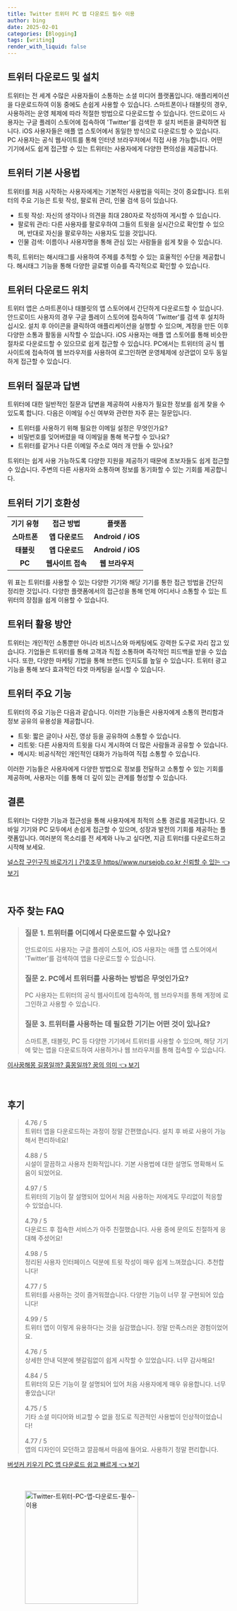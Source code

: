 ```yaml
---
title: Twitter 트위터 PC 앱 다운로드 필수 이용
author: bing
date: 2025-02-01
categories: [Blogging]
tags: [writing]
render_with_liquid: false
---
```



<h2 id='트위터_다운로드_및_설치'>트위터 다운로드 및 설치</h2>

<p>트위터는 전 세계 수많은 사용자들이 소통하는 소셜 미디어 플랫폼입니다. 애플리케이션을 다운로드하여 이동 중에도 손쉽게 사용할 수 있습니다. 스마트폰이나 태블릿의 경우, 사용하려는 운영 체제에 따라 적절한 방법으로 다운로드할 수 있습니다. 안드로이드 사용자는 구글 플레이 스토어에 접속하여 'Twitter'를 검색한 후 설치 버튼을 클릭하면 됩니다. iOS 사용자들은 애플 앱 스토어에서 동일한 방식으로 다운로드할 수 있습니다. PC 사용자는 공식 웹사이트를 통해 인터넷 브라우저에서 직접 사용 가능합니다. 어떤 기기에서도 쉽게 접근할 수 있는 트위터는 사용자에게 다양한 편의성을 제공합니다.</p>

<h2 id='트위터_기본_사용법'>트위터 기본 사용법</h2>

<p>트위터를 처음 시작하는 사용자에게는 기본적인 사용법을 익히는 것이 중요합니다. 트위터의 주요 기능은 트윗 작성, 팔로워 관리, 인물 검색 등이 있습니다.</p>

<ul>
    <li>트윗 작성: 자신의 생각이나 의견을 최대 280자로 작성하여 게시할 수 있습니다.</li>
    <li>팔로워 관리: 다른 사용자를 팔로우하여 그들의 트윗을 실시간으로 확인할 수 있으며, 반대로 자신을 팔로우하는 사용자도 있을 것입니다.</li>
    <li>인물 검색: 이름이나 사용자명을 통해 관심 있는 사람들을 쉽게 찾을 수 있습니다.</li>
</ul>

<p>특히, 트위터는 해시태그를 사용하여 주제를 추적할 수 있는 효율적인 수단을 제공합니다. 해시태그 기능을 통해 다양한 글로벌 이슈를 즉각적으로 확인할 수 있습니다.</p>

<h2 id='트위터_다운로드_위치'>트위터 다운로드 위치</h2>

<p>트위터 앱은 스마트폰이나 태블릿의 앱 스토어에서 간단하게 다운로드할 수 있습니다. 안드로이드 사용자의 경우 구글 플레이 스토어에 접속하여 'Twitter'를 검색 후 설치하십시오. 설치 후 아이콘을 클릭하여 애플리케이션을 실행할 수 있으며, 계정을 만든 이후 다양한 소통과 활동을 시작할 수 있습니다. iOS 사용자는 애플 앱 스토어를 통해 비슷한 절차로 다운로드할 수 있으므로 쉽게 접근할 수 있습니다. PC에서는 트위터의 공식 웹사이트에 접속하여 웹 브라우저를 사용하여 로그인하면 운영체제에 상관없이 모두 동일하게 접근할 수 있습니다.</p>

<h2 id='트위터_질문과_답변'>트위터 질문과 답변</h2>

<p>트위터에 대한 일반적인 질문과 답변을 제공하여 사용자가 필요한 정보를 쉽게 찾을 수 있도록 합니다. 다음은 이메일 수신 여부와 관련한 자주 묻는 질문입니다.</p>

<ul>
    <li>트위터를 사용하기 위해 필요한 이메일 설정은 무엇인가요?</li>
    <li>비밀번호를 잊어버렸을 때 이메일을 통해 복구할 수 있나요?</li>
    <li>트위터를 같거나 다른 이메일 주소로 여러 개 만들 수 있나요?</li>
</ul>

<p>트위터는 쉽게 사용 가능하도록 다양한 지원을 제공하기 때문에 초보자들도 쉽게 접근할 수 있습니다. 주변의 다른 사용자와 소통하며 정보를 동기화할 수 있는 기회를 제공합니다.</p>

<h2 id='기기_호환성'>트위터 기기 호환성</h2>

<table>
    <tr>
        <td style="text-align: center; height: 17px;"><b>기기 유형</b></td>
        <td style="text-align: center; height: 17px;"><b>접근 방법</b></td>
        <td style="text-align: center; height: 17px;"><b>플랫폼</b></td>
    </tr>
    <tr>
        <td style="text-align: center; height: 17px;"><b>스마트폰</b></td>
        <td style="text-align: center; height: 17px;"><b>앱 다운로드</b></td>
        <td style="text-align: center; height: 17px;"><b>Android / iOS</b></td>
    </tr>
    <tr>
        <td style="text-align: center; height: 17px;"><b>태블릿</b></td>
        <td style="text-align: center; height: 17px;"><b>앱 다운로드</b></td>
        <td style="text-align: center; height: 17px;"><b>Android / iOS</b></td>
    </tr>
    <tr>
        <td style="text-align: center; height: 17px;"><b>PC</b></td>
        <td style="text-align: center; height: 17px;"><b>웹사이트 접속</b></td>
        <td style="text-align: center; height: 17px;"><b>웹 브라우저</b></td>
    </tr>
</table>

<p>위 표는 트위터를 사용할 수 있는 다양한 기기와 해당 기기를 통한 접근 방법을 간단히 정리한 것입니다. 다양한 플랫폼에서의 접근성을 통해 언제 어디서나 소통할 수 있는 트위터의 장점을 쉽게 이용할 수 있습니다.</p>

<h2 id='트위터_활용_방안'>트위터 활용 방안</h2>

<p>트위터는 개인적인 소통뿐만 아니라 비즈니스와 마케팅에도 강력한 도구로 자리 잡고 있습니다. 기업들은 트위터를 통해 고객과 직접 소통하며 즉각적인 피드백을 받을 수 있습니다. 또한, 다양한 마케팅 기법을 통해 브랜드 인지도를 높일 수 있습니다. 트위터 광고 기능을 통해 보다 효과적인 타겟 마케팅을 실시할 수 있습니다.</p>

<h2 id='트위터_기능'>트위터 주요 기능</h2>

<p>트위터의 주요 기능은 다음과 같습니다. 이러한 기능들은 사용자에게 소통의 편리함과 정보 공유의 유용성을 제공합니다.</p>

<ul>
    <li>트윗: 짧은 글이나 사진, 영상 등을 공유하여 소통할 수 있습니다.</li>
    <li>리트윗: 다른 사용자의 트윗을 다시 게시하여 더 많은 사람들과 공유할 수 있습니다.</li>
    <li>메시지: 비공식적인 개인적인 대화가 가능하여 직접 소통할 수 있습니다.</li>
</ul>

<p>이러한 기능들은 사용자에게 다양한 방법으로 정보를 전달하고 소통할 수 있는 기회를 제공하며, 사용자는 이를 통해 더 깊이 있는 관계를 형성할 수 있습니다.</p>

<h2 id='결론'>결론</h2>

<p>트위터는 다양한 기능과 접근성을 통해 사용자에게 최적의 소통 경로를 제공합니다. 모바일 기기와 PC 모두에서 손쉽게 접근할 수 있으며, 성장과 발전의 기회를 제공하는 플랫폼입니다. 여러분의 목소리를 전 세계와 나누고 싶다면, 지금 트위터를 다운로드하고 시작해 보세요.</p>


<p><a class="click-button" title="널스잡 구인구직 바로가기ㅣ간호조무 https//www.nursejob.co.kr 신뢰할 수 있는" href="https://aptwhite.github.io/posts/%EB%84%90%EC%8A%A4%EC%9E%A1-%EA%B5%AC%EC%9D%B8%EA%B5%AC%EC%A7%81-%EB%B0%94%EB%A1%9C%EA%B0%80%EA%B8%B0%E3%85%A3%EA%B0%84%ED%98%B8%EC%A1%B0%EB%AC%B4-httpswww.nursejob.co.kr-%EC%8B%A0%EB%A2%B0%ED%95%A0-%EC%88%98-%EC%9E%88%EB%8A%94/" rel="dofollow">널스잡 구인구직 바로가기ㅣ간호조무 https//www.nursejob.co.kr 신뢰할 수 있는 👈 보기</a></p><br>
<h2 id='자주_찾는_FAQ'>자주 찾는 FAQ</h2>
<div itemscope="" itemtype="https://schema.org/FAQPage"> 
<blockquote> 
<div itemscope="" itemprop="mainEntity" itemtype="https://schema.org/Question"> 
<h3 itemprop="name">질문 1. 트위터를 어디에서 다운로드할 수 있나요?</h3> 
<div itemscope="" itemprop="acceptedAnswer" itemtype="https://schema.org/Answer"> 
<span itemprop="text"> 
<p>안드로이드 사용자는 구글 플레이 스토어, iOS 사용자는 애플 앱 스토어에서 'Twitter'를 검색하여 앱을 다운로드할 수 있습니다.</p> 
</span> 
</div> 
</div> 
<div itemscope="" itemprop="mainEntity" itemtype="https://schema.org/Question"> 
<h3 itemprop="name">질문 2. PC에서 트위터를 사용하는 방법은 무엇인가요?</h3> 
<div itemscope="" itemprop="acceptedAnswer" itemtype="https://schema.org/Answer"> 
<span itemprop="text"> 
<p>PC 사용자는 트위터의 공식 웹사이트에 접속하여, 웹 브라우저를 통해 계정에 로그인하고 사용할 수 있습니다.</p> 
</span> 
</div> 
</div> 
<div itemscope="" itemprop="mainEntity" itemtype="https://schema.org/Question"> 
<h3 itemprop="name">질문 3. 트위터를 사용하는 데 필요한 기기는 어떤 것이 있나요?</h3> 
<div itemscope="" itemprop="acceptedAnswer" itemtype="https://schema.org/Answer"> 
<span itemprop="text"> 
<p>스마트폰, 태블릿, PC 등 다양한 기기에서 트위터를 사용할 수 있으며, 해당 기기에 맞는 앱을 다운로드하여 사용하거나 웹 브라우저를 통해 접속할 수 있습니다.</p> 
</span> 
</div> 
</div> 
</blockquote> 
</div>
<p><a class="click-button" title="이사꿈해몽 길몽일까? 흉몽일까? 꿈의 의미" href="https://aptwhite.github.io/posts/%EC%9D%B4%EC%82%AC%EA%BF%88%ED%95%B4%EB%AA%BD-%EA%B8%B8%EB%AA%BD%EC%9D%BC%EA%B9%8C-%ED%9D%89%EB%AA%BD%EC%9D%BC%EA%B9%8C-%EA%BF%88%EC%9D%98-%EC%9D%98%EB%AF%B8/" rel="dofollow">이사꿈해몽 길몽일까? 흉몽일까? 꿈의 의미 👈 보기</a></p><br>
<h2 id='후기'>후기</h2>
<div itemscope itemtype="https://schema.org/Product">
  <blockquote>
  <div itemprop="review" itemscope itemtype="https://schema.org/Review">
      <div itemprop="reviewRating" itemscope itemtype="https://schema.org/Rating"> <span itemprop="ratingValue">4.76</span> / <span itemprop="bestRating">5</span> </div>
      <span itemprop="reviewBody">트위터 앱을 다운로드하는 과정이 정말 간편했습니다. 설치 후 바로 사용이 가능해서 편리하네요!</span>
  </div>
  <br>
  <div itemprop="review" itemscope itemtype="https://schema.org/Review">
      <div itemprop="reviewRating" itemscope itemtype="https://schema.org/Rating"> <span itemprop="ratingValue">4.88</span> / <span itemprop="bestRating">5</span> </div>
      <span itemprop="reviewBody">시설이 깔끔하고 사용자 친화적입니다. 기본 사용법에 대한 설명도 명확해서 도움이 되었어요.</span>
  </div>
  <br>
  <div itemprop="review" itemscope itemtype="https://schema.org/Review">
      <div itemprop="reviewRating" itemscope itemtype="https://schema.org/Rating"> <span itemprop="ratingValue">4.97</span> / <span itemprop="bestRating">5</span> </div>
      <span itemprop="reviewBody">트위터의 기능이 잘 설명되어 있어서 처음 사용하는 저에게도 무리없이 적응할 수 있었습니다.</span>
  </div>
  <br>
  <div itemprop="review" itemscope itemtype="https://schema.org/Review">
      <div itemprop="reviewRating" itemscope itemtype="https://schema.org/Rating"> <span itemprop="ratingValue">4.79</span> / <span itemprop="bestRating">5</span> </div>
      <span itemprop="reviewBody">다운로드 후 접속한 서비스가 아주 친절했습니다. 사용 중에 문의도 친절하게 응대해 주셨어요!</span>
  </div>
  <br>
  <div itemprop="review" itemscope itemtype="https://schema.org/Review">
      <div itemprop="reviewRating" itemscope itemtype="https://schema.org/Rating"> <span itemprop="ratingValue">4.98</span> / <span itemprop="bestRating">5</span> </div>
      <span itemprop="reviewBody">정리된 사용자 인터페이스 덕분에 트윗 작성이 매우 쉽게 느껴졌습니다. 추천합니다!</span>
  </div>
  <br>
  <div itemprop="review" itemscope itemtype="https://schema.org/Review">
      <div itemprop="reviewRating" itemscope itemtype="https://schema.org/Rating"> <span itemprop="ratingValue">4.77</span> / <span itemprop="bestRating">5</span> </div>
      <span itemprop="reviewBody">트위터를 사용하는 것이 즐거워졌습니다. 다양한 기능이 너무 잘 구현되어 있습니다!</span>
  </div>
  <br>
  <div itemprop="review" itemscope itemtype="https://schema.org/Review">
      <div itemprop="reviewRating" itemscope itemtype="https://schema.org/Rating"> <span itemprop="ratingValue">4.99</span> / <span itemprop="bestRating">5</span> </div>
      <span itemprop="reviewBody">트위터 앱이 이렇게 유용하다는 것을 실감했습니다. 정말 만족스러운 경험이었어요.</span>
  </div>
  <br>
  <div itemprop="review" itemscope itemtype="https://schema.org/Review">
      <div itemprop="reviewRating" itemscope itemtype="https://schema.org/Rating"> <span itemprop="ratingValue">4.76</span> / <span itemprop="bestRating">5</span> </div>
      <span itemprop="reviewBody">상세한 안내 덕분에 헷갈림없이 쉽게 시작할 수 있었습니다. 너무 감사해요!</span>
  </div>
  <br>
  <div itemprop="review" itemscope itemtype="https://schema.org/Review">
      <div itemprop="reviewRating" itemscope itemtype="https://schema.org/Rating"> <span itemprop="ratingValue">4.84</span> / <span itemprop="bestRating">5</span> </div>
      <span itemprop="reviewBody">트위터의 모든 기능이 잘 설명되어 있어 처음 사용자에게 매우 유용합니다. 너무 좋았습니다!</span>
  </div>
  <br>
  <div itemprop="review" itemscope itemtype="https://schema.org/Review">
      <div itemprop="reviewRating" itemscope itemtype="https://schema.org/Rating"> <span itemprop="ratingValue">4.75</span> / <span itemprop="bestRating">5</span> </div>
      <span itemprop="reviewBody">기타 소셜 미디어와 비교할 수 없을 정도로 직관적인 사용법이 인상적이었습니다!</span>
  </div>
  <br>
  <div itemprop="review" itemscope itemtype="https://schema.org/Review">
      <div itemprop="reviewRating" itemscope itemtype="https://schema.org/Rating"> <span itemprop="ratingValue">4.77</span> / <span itemprop="bestRating">5</span> </div>
      <span itemprop="reviewBody">앱의 디자인이 모던하고 깔끔해서 마음에 들어요. 사용하기 정말 편리합니다.</span>
  </div>
  </blockquote>
</div>
<p><a class="click-button" title="버섯커 키우기 PC 앱 다운로드 쉽고 빠르게" href="https://aptwhite.github.io/posts/%EB%B2%84%EC%84%AF%EC%BB%A4-%ED%82%A4%EC%9A%B0%EA%B8%B0-PC-%EC%95%B1-%EB%8B%A4%EC%9A%B4%EB%A1%9C%EB%93%9C-%EC%89%BD%EA%B3%A0-%EB%B9%A0%EB%A5%B4%EA%B2%8C/" rel="dofollow">버섯커 키우기 PC 앱 다운로드 쉽고 빠르게 👈 보기</a></p><br>
<figure class="image"><img src="https://aptwhite.github.io/assets/img/thumbnail/Twitter-트위터-PC-앱-다운로드-필수-이용.webp" alt="Twitter-트위터-PC-앱-다운로드-필수-이용" width="256" height="256"></figure>